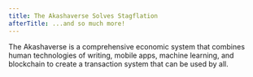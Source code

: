 ```yaml
---
title: The Akashaverse Solves Stagflation 
afterTitle: ...and so much more!
---
```


The Akashaverse is a comprehensive economic system that combines human technologies of writing, mobile apps, machine learning, and blockchain to create a transaction system that can be used by all. 

